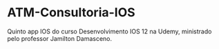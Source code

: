# ATM-Consultoria-IOS
Quinto app IOS do curso Desenvolvimento IOS 12 na Udemy, ministrado pelo professor Jamilton Damasceno. 
